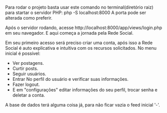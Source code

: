 Para rodar o projeto basta usar este comando no terminal(diretório raiz) para startar o servidor PHP: php -S localhost:8000
A porta pode ser alterada como preferir.

Após o servidor rodando, acesse http://localhost:8000/app/views/login.php em seu navegador.
E aqui começa a jornada pela Rede Social.

Em seu primeiro acesso será preciso criar uma conta, após isso a Rede Social é auto explicativa e intuítiva com os recursos solicitados.
No menu inicial é possível:
  - Ver postagens.
  - Curtir posts.
  - Seguir usuários.
  - Entrar No perfil do usuário e verificar suas informações.
  - Fazer logout.
  - E em "configurações" editar informações do seu perfil, trocar senha e deletar a conta.

A base de dados terá alguma coisa já, para não ficar vazia o feed inicial '-'.
